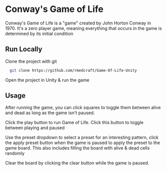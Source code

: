 # Conway's Game of Life

Conway's Game of Life is a "game" created by John Horton Conway in 1970. It's a zero player game, meaning everything that occurs in the game is determined by its initial condition

## Run Locally

Clone the project with git

```bash
  git clone https://github.com/rmedcraft/Game-Of-Life-Unity
```

Open the project in Unity & run the game

## Usage

After running the game, you can click squares to toggle them between alive and dead as long as the game isn't paused.

Click the play button to run Game of Life. Click this button to toggle between playing and paused

Use the preset dropdown to select a preset for an interesting pattern, click the apply preset button when the game is paused to apply the preset to the game board. This also includes filling the board with alive & dead cells randomly

Clear the board by clicking the clear button while the game is paused.
